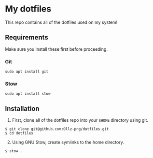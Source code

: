 # My dotfiles

This repo contains all of the dotfiles used on my system!

## Requirements

 Make sure you install these first before proceeding.

### Git

```
sudo apt install git
```

### Stow

```
sudo apt install stow
```

## Installation

1. First, clone all of the dotfiles repo into your `$HOME` directory using git.

```
$ git clone git@github.com:Ollz-png/dotfiles.git
$ cd dotfiles
```

2. Using GNU Stow, create symlinks to the home directory.

```
$ stow .
```
